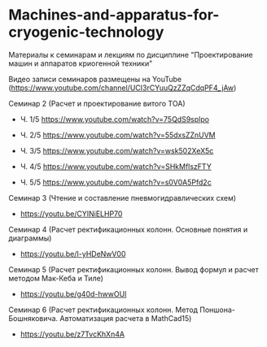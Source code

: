 # Machines-and-apparatus-for-cryogenic-technology
Материалы к семинарам и лекциям по дисциплине "Проектирование машин и аппаратов криогенной техники"


Видео записи семинаров размещены на YouTube (https://www.youtube.com/channel/UCI3rCYuuQzZZqCdqPF4_jAw)

Семинар 2 (Расчет и проектирование витого ТОА)

  - Ч. 1/5 https://www.youtube.com/watch?v=75QdS9splpo

  - Ч. 2/5 https://www.youtube.com/watch?v=55dxsZZnUVM

  - Ч. 3/5 https://www.youtube.com/watch?v=wsk502XeX5c

  - Ч. 4/5 https://www.youtube.com/watch?v=SHkMflszFTY

  - Ч. 5/5 https://www.youtube.com/watch?v=s0V0A5Pfd2c

Семинар 3 (Чтение и составление пневмогидравлических схем)

  - https://youtu.be/CYINiELHP70

Семинар 4 (Расчет ректификационных колонн. Основные понятия и диаграммы)

  - https://youtu.be/I-yHDeNwV00

Семинар 5 (Расчет ректификационных колонн. Вывод формул и расчет методом Мак-Кеба и Тиле)
  - https://youtu.be/g40d-hwwOUI

Семинар 6 (Расчет ректификационных колонн. Метод Поншона-Бошняковича. Автоматизация расчета в MathCad15)
  - https://youtu.be/z7TvcKhXn4A
